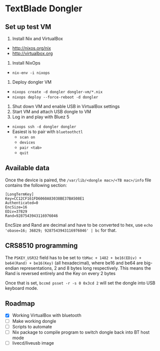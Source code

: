 TextBlade Dongler
===

Set up test VM
---
1. Install Nix and VirtualBox
  * http://nixos.org/nix
  * http://virtualbox.org
1. Install NixOps
  * `nix-env -i nixops`
1. Deploy dongler VM
  * `nixops create -d dongler dongler-vm/*.nix`
  * `nixops deploy --force-reboot -d dongler`
1. Shut down VM and enable USB in VirtualBox settings
1. Start VM and attach USB dongle to VM
1. Log in and play with Bluez 5
  * `nixops ssh -d dongler dongler`
  * Easiest is to pair with `bluetoothctl`
    * `scan on`
    * `devices`
    * `pair <tab>`
    * `quit`

Available data
---
Once the device is paired, the `/var/lib/<dongle mac>/<TB mac>/info` file contains the following section:
```
[LongTermKey]
Key=CC12CF161FD6060A83038BE37BA508E1
Authenticated=0
EncSize=16
EDiv=37829
Rand=9287543943116976046
```
EncSize and Rand are decimal and have to be converted to hex, use `echo 'obase=16; 36829; 9287543943116976046' | bc` for that.

CRS8510 programming
---
The `PSKEY_USR32` field has to be set to `tbMac + 1482 + be16(EDiv) + be64(Rand) + be16(Key)` (all hexadecimal), where be16 and be64 are big-endian representations, 2 and 8 bytes long respectively. This means the Rand is reversed entirely and the Key on every 2 bytes

Once that is set, `bccmd psset -r -s 0 0x3cd 2` will set the dongle into USB keyboard mode.

Roadmap
---
* [x] Working VirtualBox with bluetooth
* [ ] Make working dongle
* [ ] Scripts to automate
* [ ] Nix package to compile program to switch dongle back into BT host mode
* [ ] livecd/liveusb image
